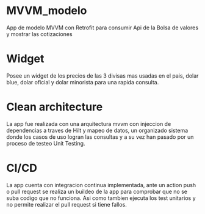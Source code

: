 # MVVM_modelo
App de modelo MVVM con Retrofit para consumir Api de la Bolsa de valores y mostrar las cotizaciones

# Widget
Posee un widget de los precios de las 3 divisas mas usadas en el pais, dolar blue, dolar oficial y dolar minorista para una rapida consulta.

# Clean architecture
La app fue realizada con una arquitectura mvvm con injeccion de dependencias a traves de Hilt y mapeo de datos, un organizado sistema donde los casos de uso logran las consultas y a su vez han pasado por un proceso de testeo Unit Testing.

# CI/CD
La app cuenta con integracion continua implementada, ante un action push o pull request se realiza un buildeo de la app para comprobar que no se suba codigo que no funciona. Asi como tambien ejecuta los test unitarios y no permite realizar el pull request si tiene fallos.
